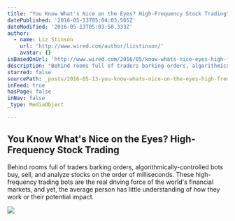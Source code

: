 ```yaml
---
title: "You Know What's Nice on the Eyes? High-Frequency Stock Trading"
datePublished: '2016-05-13T05:04:03.565Z'
dateModified: '2016-05-13T05:03:50.333Z'
author:
  - name: Liz Stinson
    url: 'http://www.wired.com/author/lizstinson/'
    avatar: {}
isBasedOnUrl: 'http://www.wired.com/2016/05/know-whats-nice-eyes-high-frequency-stock-trading/'
description: "Behind rooms full of traders barking orders, algorithmically-controlled bots buy, sell, and analyze stocks on the order of milliseconds. These high-frequency trading bots are the real driving force of the world's financial markets, and yet, the average person has little understanding of how they work or their potential impact."
starred: false
sourcePath: _posts/2016-05-13-you-know-whats-nice-on-the-eyes-high-frequency-stock-tradi.md
inFeed: true
hasPage: false
inNav: false
_type: MediaObject

---
```

<article style=""><h1>You Know What's Nice on the Eyes? High-Frequency Stock Trading</h1><p>Behind rooms full of traders barking orders, algorithmically-controlled bots buy, sell, and analyze stocks on the order of milliseconds. These high-frequency trading bots are the real driving force of the world's financial markets, and yet, the average person has little understanding of how they work or their potential impact.</p><img src="http://www.wired.com/wp-content/uploads/2016/05/75000BookHP-1200x630.jpg" /></article>